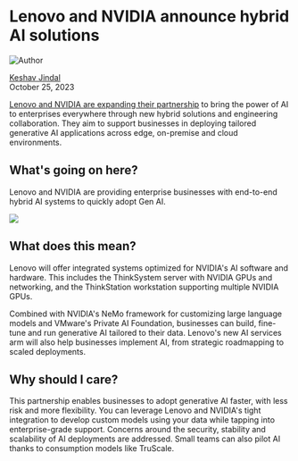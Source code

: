 # Lenovo and NVIDIA announce hybrid AI solutions

![Author](https://media.beehiiv.com/cdn-cgi/image/fit=scale-down,format=auto,onerror=redirect,quality=80/static_assets/defaults/thumb_profile_picture.png)

[Keshav Jindal](https://bensbites.beehiiv.com/authors/7013e4ff-bd3e-4991-ad45-b853a814c762)\
October 25, 2023

[Lenovo and NVIDIA are expanding their partnership](https://nvidianews.nvidia.com/news/lenovo-nvidia-hybrid-ai?utm_source=bensbites\&utm_medium=referral\&utm_campaign=lenovo-and-nvidia-announce-hybrid-ai-solutions) to bring the power of AI to enterprises everywhere through new hybrid solutions and engineering collaboration. They aim to support businesses in deploying tailored generative AI applications across edge, on-premise and cloud environments.

## What's going on here?

Lenovo and NVIDIA are providing enterprise businesses with end-to-end hybrid AI systems to quickly adopt Gen AI.

![](https://media.beehiiv.com/cdn-cgi/image/fit=scale-down,format=auto,onerror=redirect,quality=80/uploads/asset/file/54c2ae53-5a3a-4db4-b6ad-96c9fc7e0d67/image.png)

## What does this mean?

Lenovo will offer integrated systems optimized for NVIDIA's AI software and hardware. This includes the ThinkSystem server with NVIDIA GPUs and networking, and the ThinkStation workstation supporting multiple NVIDIA GPUs.

Combined with NVIDIA's NeMo framework for customizing large language models and VMware's Private AI Foundation, businesses can build, fine-tune and run generative AI tailored to their data. Lenovo's new AI services arm will also help businesses implement AI, from strategic roadmapping to scaled deployments.

## Why should I care?

This partnership enables businesses to adopt generative AI faster, with less risk and more flexibility. You can leverage Lenovo and NVIDIA's tight integration to develop custom models using your data while tapping into enterprise-grade support. Concerns around the security, stability and scalability of AI deployments are addressed. Small teams can also pilot AI thanks to consumption models like TruScale.
